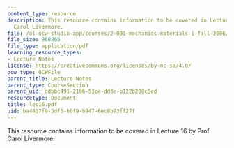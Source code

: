 ```yaml
---
content_type: resource
description: This resource contains information to be covered in Lecture 16 by Prof.
  Carol Livermore.
file: /ol-ocw-studio-app/courses/2-001-mechanics-materials-i-fall-2006/ba4437f95df6b0f9b9476ec8b73ff27f_lec16.pdf
file_size: 968865
file_type: application/pdf
learning_resource_types:
- Lecture Notes
license: https://creativecommons.org/licenses/by-nc-sa/4.0/
ocw_type: OCWFile
parent_title: Lecture Notes
parent_type: CourseSection
parent_uid: ddbbc491-2106-53ce-dd8e-b122b208c5ed
resourcetype: Document
title: lec16.pdf
uid: ba4437f9-5df6-b0f9-b947-6ec8b73ff27f
---
```

This resource contains information to be covered in Lecture 16 by Prof. Carol Livermore.